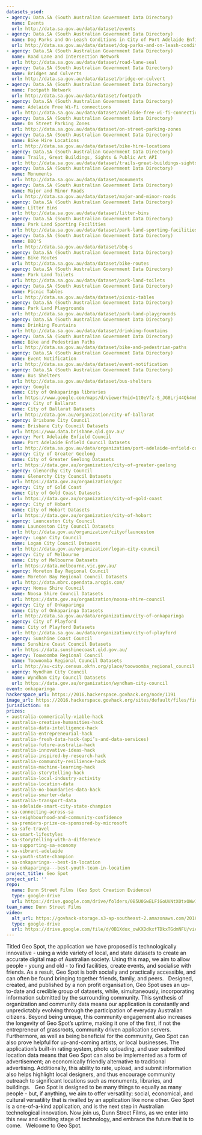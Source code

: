 ```yaml
---
datasets_used:
- agency: Data.SA (South Australian Government Data Directory)
  name: Events
  url: http://data.sa.gov.au/data/dataset/events
- agency: Data.SA (South Australian Government Data Directory)
  name: Dog Parks and On-Leash Conditions in City of Port Adelaide Enfield
  url: http://data.sa.gov.au/data/dataset/dog-parks-and-on-leash-conditions
- agency: Data.SA (South Australian Government Data Directory)
  name: Road Lane and Intersection Network
  url: http://data.sa.gov.au/data/dataset/road-lane-seal
- agency: Data.SA (South Australian Government Data Directory)
  name: Bridges and Culverts
  url: http://data.sa.gov.au/data/dataset/bridge-or-culvert
- agency: Data.SA (South Australian Government Data Directory)
  name: Footpath Network
  url: http://data.sa.gov.au/data/dataset/footpath
- agency: Data.SA (South Australian Government Data Directory)
  name: Adelaide Free Wi-Fi connections
  url: http://data.sa.gov.au/data/dataset/adelaide-free-wi-fi-connections
- agency: Data.SA (South Australian Government Data Directory)
  name: On Street Parking Zones
  url: http://data.sa.gov.au/data/dataset/on-street-parking-zones
- agency: Data.SA (South Australian Government Data Directory)
  name: Bike Hire Locations
  url: http://data.sa.gov.au/data/dataset/bike-hire-locations
- agency: Data.SA (South Australian Government Data Directory)
  name: Trails, Great Buildings, Sights & Public Art API
  url: http://data.sa.gov.au/data/dataset/trails-great-buildings-sights-public-art-api
- agency: Data.SA (South Australian Government Data Directory)
  name: Monuments
  url: http://data.sa.gov.au/data/dataset/monuments
- agency: Data.SA (South Australian Government Data Directory)
  name: Major and Minor Roads
  url: http://data.sa.gov.au/data/dataset/major-and-minor-roads
- agency: Data.SA (South Australian Government Data Directory)
  name: Litter Bins
  url: http://data.sa.gov.au/data/dataset/litter-bins
- agency: Data.SA (South Australian Government Data Directory)
  name: Park Land Sporting Facilities
  url: http://data.sa.gov.au/data/dataset/park-land-sporting-facilities
- agency: Data.SA (South Australian Government Data Directory)
  name: BBQ'S
  url: http://data.sa.gov.au/data/dataset/bbq-s
- agency: Data.SA (South Australian Government Data Directory)
  name: Bike Routes
  url: http://data.sa.gov.au/data/dataset/bike-routes
- agency: Data.SA (South Australian Government Data Directory)
  name: Park Land Toilets
  url: http://data.sa.gov.au/data/dataset/park-land-toilets
- agency: Data.SA (South Australian Government Data Directory)
  name: Picnic Tables
  url: http://data.sa.gov.au/data/dataset/picnic-tables
- agency: Data.SA (South Australian Government Data Directory)
  name: Park Land Playgrounds
  url: http://data.sa.gov.au/data/dataset/park-land-playgrounds
- agency: Data.SA (South Australian Government Data Directory)
  name: Drinking Fountains
  url: http://data.sa.gov.au/data/dataset/drinking-fountains
- agency: Data.SA (South Australian Government Data Directory)
  name: Bike and Pedestrian Paths
  url: http://data.sa.gov.au/data/dataset/bike-and-pedestrian-paths
- agency: Data.SA (South Australian Government Data Directory)
  name: Event Notification
  url: http://data.sa.gov.au/data/dataset/event-notification
- agency: Data.SA (South Australian Government Data Directory)
  name: Bus Shelters
  url: http://data.sa.gov.au/data/dataset/bus-shelters
- agency: Google
  name: City of Onkaparinga libraries
  url: https://www.google.com/maps/d/viewer?mid=1t0eVfz-S_JG8Lrj44Qk4mBI8gHk&hl=en
- agency: City of Ballarat
  name: City of Ballarat Datasets
  url: http://data.gov.au/organization/city-of-ballarat
- agency: Brisbane City Council
  name: Brisbane City Council Datasets
  url: https://www.data.brisbane.qld.gov.au/
- agency: Port Adelaide Enfield Council
  name: Port Adelaide Enfield Council Datasets
  url: http://data.sa.gov.au/data/organization/port-adelaide-enfield-council
- agency: City of Greater Geelong
  name: City of Greater Geelong Datasets
  url: https://data.gov.au/organization/city-of-greater-geelong
- agency: Glenorchy City Council
  name: Glenorchy City Council Datasets
  url: https://data.gov.au/organization/gcc
- agency: City of Gold Coast
  name: City of Gold Coast Datasets
  url: https://data.gov.au/organization/city-of-gold-coast
- agency: City of Hobart
  name: City of Hobart Datasets
  url: https://data.gov.au/organization/city-of-hobart
- agency: Launceston City Council
  name: Launceston City Council Datasets
  url: http://data.gov.au/organization/cityoflaunceston
- agency: Logan City Council
  name: Logan City Council Datasets
  url: http://data.gov.au/organization/logan-city-council
- agency: City of Melbourne
  name: City of Melbourne Datasets
  url: https://data.melbourne.vic.gov.au/
- agency: Moreton Bay Regional Council
  name: Moreton Bay Regional Council Datasets
  url: http://data.mbrc.opendata.arcgis.com/
- agency: Noosa Shire Council
  name: Noosa Shire Council Datasets
  url: https://data.gov.au/organization/noosa-shire-council
- agency: City of Onkaparinga
  name: City of Onkaparinga Datasets
  url: http://data.sa.gov.au/data/organization/city-of-onkaparinga
- agency: City of Playford
  name: City of Playford Datasets
  url: http://data.sa.gov.au/data/organization/city-of-playford
- agency: Sunshine Coast Council
  name: Sunshine Coast Council Datasets
  url: https://data.sunshinecoast.qld.gov.au/
- agency: Toowoomba Regional Council
  name: Toowoomba Regional Council Datasets
  url: http://au-city.census.okfn.org/place/toowoomba_regional_council
- agency: Wyndham City Council
  name: Wyndham City Council Datasets
  url: https://data.gov.au/organization/wyndham-city-council
event: onkaparinga
hackerspace_url: https://2016.hackerspace.govhack.org/node/1191
image_url: https://2016.hackerspace.govhack.org/sites/default/files/field/image/Geo%20Spot%20Logo_0.png
jurisdiction: sa
prizes:
- australia-commerically-viable-hack
- australia-creative-humanities-hack
- australia-data-intelligence-hack
- australia-entrepreneurial-hack
- australia-fresh-data-hack-(api’s-and-data-services)
- australia-future-australia-hack
- australia-innovative-ideas-hack
- australia-inspired-by-research-hack
- australia-community-resilience-hack
- australia-machine-learning-hack
- australia-storytelling-hack
- australia-local-industry-activity
- australia-location-data
- australia-no-boundaries-data-hack
- australia-smarter-data
- australia-transport-data
- sa-adelaide-smart-city-state-champion
- sa-connecting-across-sa
- sa-neighbourhood-and-community-confidence
- sa-premiers-prize-co-sponsored-by-microsoft
- sa-safe-travel
- sa-smart-lifestyles
- sa-storytelling-with-a-difference
- sa-supporting-sa-economy
- sa-vibrant-adelaide
- sa-youth-state-champion
- sa-onkaparinga---best-in-location
- sa-onkaparinga---best-youth-team-in-location
project_title: Geo Spot
project_url: ''
repo:
  name: Dunn Street Films (Geo Spot Creation Evidence)
  type: google-drive
  url: https://drive.google.com/drive/folders/0B5U0GwELFiGoUVNtX0txOWw1V0U?usp=drive_web
team_name: Dunn Street Films
video:
  alt_url: https://govhack-storage.s3-ap-southeast-2.amazonaws.com/2016/Geo%20Spot%20Concept%20Video%20Web.mp4
  type: google-drive
  url: https://drive.google.com/file/d/0B1Xdox_owKXDdkxfTDkxTGdmNFU/view?usp=sharing
---
```


Titled Geo Spot, the application we have proposed is technologically innovative - using a wide variety of local, and state datasets to create an accurate digital map of Australian society. Using this map, we aim to allow people - young and old - to find facilities, create events, and socialise with friends. As a result, Geo Spot is both socially and practically accessible, and can often be found bringing together friends, family, and peers.
 
Designed, created, and published by a non profit organisation, Geo Spot uses an up-to-date and credible group of datasets, while, simultaneously, incorporating information submitted by the surrounding community. This synthesis of organization and community data means our application is constantly and unpredictably evolving through the participation of everyday Australian citizens. Beyond being unique, this community engagement also increases the longevity of Geo Spot’s uptime, making it one of the first, if not the entrepreneur of grassroots, community driven application servers.
 
Furthermore, as well as being beneficial for the community, Geo Spot can also prove helpful for up-and-coming artists, or local businesses. The application’s built-in rating system, photo uploading, and user submitted location data means that Geo Spot can also be implemented as a form of advertisement; an economically friendly alternative to traditional advertising. Additionally, this ability to rate, upload, and submit information also helps highlight local designers, and thus encourage community outreach to significant locations such as monuments, libraries, and buildings.
 
Geo Spot is designed to be many things to equally as many people - but, if anything, we aim to offer versatility: social, economical, and cultural versatility that is rivalled by an application like none other. Geo Spot is a one-of-a-kind application, and is the next step in Australian technological innovation. Now join us, Dunn Street Films, as we enter into this new and exciting stage of technology, and embrace the future that is to come.
 
Welcome to Geo Spot.